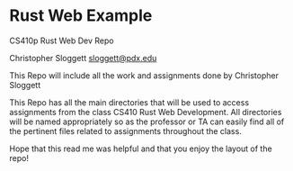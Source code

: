 # Rust Web Example
CS410p Rust Web Dev Repo

Christopher Sloggett
sloggett@pdx.edu

This Repo will include all the work and assignments done by Christopher Sloggett

This Repo has all the main directories that will be used to access assignments
from the class CS410 Rust Web Development. All directories will be named 
appropriately so as the professor or TA can easily find all of the pertinent files
related to assignments throughout the class. 

Hope that this read me was helpful and that you enjoy the layout of the repo!